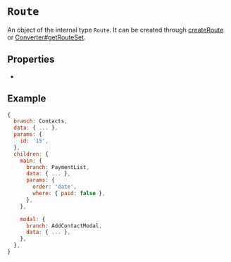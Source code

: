# `Route`

An object of the internal type `Route`. It can be created through [createRoute](createRoute.md) or [Converter#getRouteSet](Converter.md).

## Properties

- 

## Example

```js
{
  branch: Contacts,
  data: { ... },
  params: {
    id: '15',
  },
  children: {
    main: {
      branch: PaymentList,
      data: { ... },
      params: {
        order: 'date',
        where: { paid: false },
      },
    },

    modal: {
      branch: AddContactModal,
      data: { ... },
    },
  },
}
```
